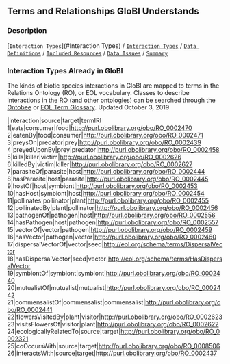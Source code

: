 ## Terms and Relationships GloBI Understands

### Description


[```Interaction Types```](#Interaction Types) / [```Interaction Types```](#interaction-types) / [```Data Definitions```](#data-definitions) / [```Included Resources```](#included-resources) /  [```Data Issues```](#data-issues) / [```Summary```](#summary)


### Interaction Types Already in GloBI 

The kinds of biotic species interactions in GloBI are mapped to terms in the Relations Ontology (RO), or EOL vocabulary. Classes to describe interactions in the RO (and other ontologies) can be searched through the [Ontobee](http://www.ontobee.org/ontology/RO?iri=http://purl.obolibrary.org/obo/RO_0002437) or [EOL Term Glossary](https://eol.org/terms/glossary/a). Updated October 3, 2019

|interaction|source|target|termIRI
1|eats|consumer|food|http://purl.obolibrary.org/obo/RO_0002470
2|eatenBy|food|consumer|http://purl.obolibrary.org/obo/RO_0002471
3|preysOn|predator|prey|http://purl.obolibrary.org/obo/RO_0002439
4|preyedUponBy|prey|predator|http://purl.obolibrary.org/obo/RO_0002458
5|kills|killer|victim|http://purl.obolibrary.org/obo/RO_0002626
6|killedBy|victim|killer|http://purl.obolibrary.org/obo/RO_0002627
7|parasiteOf|parasite|host|http://purl.obolibrary.org/obo/RO_0002444
8|hasParasite|host|parasite|http://purl.obolibrary.org/obo/RO_0002445
9|hostOf|host|symbiont|http://purl.obolibrary.org/obo/RO_0002453
10|hasHost|symbiont|host|http://purl.obolibrary.org/obo/RO_0002454
11|pollinates|pollinator|plant|http://purl.obolibrary.org/obo/RO_0002455
12|pollinatedBy|plant|pollinator|http://purl.obolibrary.org/obo/RO_0002456
13|pathogenOf|pathogen|host|http://purl.obolibrary.org/obo/RO_0002556
14|hasPathogen|host|pathogen|http://purl.obolibrary.org/obo/RO_0002557
15|vectorOf|vector|pathogen|http://purl.obolibrary.org/obo/RO_0002459
16|hasVector|pathogen|vector|http://purl.obolibrary.org/obo/RO_0002460
17|dispersalVectorOf|vector|seed|http://eol.org/schema/terms/DispersalVector
18|hasDispersalVector|seed|vector|http://eol.org/schema/terms/HasDispersalVector
19|symbiontOf|symbiont|symbiont|http://purl.obolibrary.org/obo/RO_0002440
20|mutualistOf|mutualist|mutualist|http://purl.obolibrary.org/obo/RO_0002442
21|commensalistOf|commensalist|commensalist|http://purl.obolibrary.org/obo/RO_0002441
22|flowersVisitedBy|plant|visitor|http://purl.obolibrary.org/obo/RO_0002623
23|visitsFlowersOf|visitor|plant|http://purl.obolibrary.org/obo/RO_0002622
24|ecologicallyRelatedTo|source|target|http://purl.obolibrary.org/obo/RO_0002321
25|coOccursWith|source|target|http://purl.obolibrary.org/obo/RO_0008506
26|interactsWith|source|target|http://purl.obolibrary.org/obo/RO_0002437




